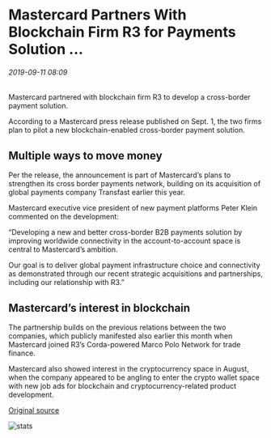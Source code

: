 # Mastercard Partners With Blockchain Firm R3 for Payments Solution ...

###### 2019-09-11 08:09

Mastercard partnered with blockchain firm R3 to develop a cross-border payment solution.

According to a Mastercard press release published on Sept. 1, the two firms plan to pilot a new blockchain-enabled cross-border payment solution.

## Multiple ways to move money

Per the release, the announcement is part of Mastercard’s plans to strengthen its cross border payments network, building on its acquisition of global payments company Transfast earlier this year.

Mastercard executive vice president of new payment platforms Peter Klein commented on the development:

“Developing a new and better cross-border B2B payments solution by improving worldwide connectivity in the account-to-account space is central to Mastercard’s ambition.

Our goal is to deliver global payment infrastructure choice and connectivity as demonstrated through our recent strategic acquisitions and partnerships, including our relationship with R3.”

## Mastercard’s interest in blockchain

The partnership builds on the previous relations between the two companies, which publicly manifested also earlier this month when Mastercard joined R3’s Corda-powered Marco Polo Network for trade finance.

Mastercard also showed interest in the cryptocurrency space in August, when the company appeared to be angling to enter the crypto wallet space with new job ads for blockchain and cryptocurrency-related product development.

[Original source](https://cointelegraph.com/news/mastercard-partners-with-blockchain-firm-r3-for-payments-solution)

![stats](https://c.statcounter.com/11760860/0/a89fa40b/1/ "stats")